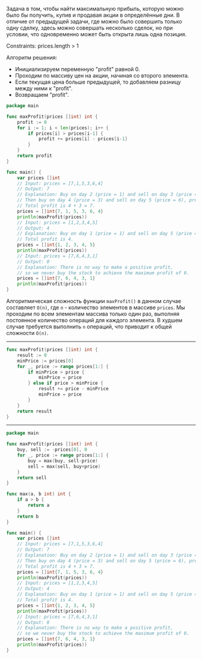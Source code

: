 Задача в том, чтобы найти максимальную прибыль, которую можно было бы получить, купив и продавая акции в определённые дни. В отличие от предыдущей задачи, где можно было совершить только одну сделку, здесь можно совершать несколько сделок, но при условии, что одновременно может быть открыта лишь одна позиция.

Constraints: prices.length > 1

Алгоритм решения:

- Инициализируем переменную "profit" равной 0.
- Проходим по массиву цен на акции, начиная со второго элемента.
- Если текущая цена больше предыдущей, то добавляем разницу между ними к "profit".
- Возвращаем "profit".

```go
package main

func maxProfit(prices []int) int {
	profit := 0
	for i := 1; i < len(prices); i++ {
		if prices[i] > prices[i-1] {
			profit += prices[i] - prices[i-1]
		}
	}
	return profit
}

func main() {
	var prices []int
	// Input: prices = [7,1,5,3,6,4]
	// Output: 7
	// Explanation: Buy on day 2 (price = 1) and sell on day 3 (price = 5), profit = 5-1 = 4.
	// Then buy on day 4 (price = 3) and sell on day 5 (price = 6), profit = 6-3 = 3.
	// Total profit is 4 + 3 = 7.
	prices = []int{7, 1, 5, 3, 6, 4}
	println(maxProfit(prices))
	// Input: prices = [1,2,3,4,5]
	// Output: 4
	// Explanation: Buy on day 1 (price = 1) and sell on day 5 (price = 5), profit = 5-1 = 4.
	// Total profit is 4.
	prices = []int{1, 2, 3, 4, 5}
	println(maxProfit(prices))
	// Input: prices = [7,6,4,3,1]
	// Output: 0
	// Explanation: There is no way to make a positive profit,
	// so we never buy the stock to achieve the maximum profit of 0.
	prices = []int{7, 6, 4, 3, 1}
	println(maxProfit(prices))
}
```

Алгоритмическая сложность функции `maxProfit()` в данном случае составляет `O(n)`, где `n` - количество элементов в массиве `prices`. Мы проходим по всем элементам массива только один раз, выполняя постоянное количество операций для каждого элемента. В худшем случае требуется выполнить `n` операций, что приводит к общей сложности `O(n)`.

---

```go
func maxProfit(prices []int) int {
	result := 0
	minPrice := prices[0]
	for _, price := range prices[1:] {
		if minPrice > price {
			minPrice = price
		} else if price > minPrice {
			result += price - minPrice
			minPrice = price
		}
	}
	return result
}
```

---

```go
package main

func maxProfit(prices []int) int {
	buy, sell := -prices[0], 0
	for _, price := range prices[1:] {
		buy = max(buy, sell-price)
		sell = max(sell, buy+price)
	}
	return sell
}

func max(a, b int) int {
	if a > b {
		return a
	}
	return b
}

func main() {
	var prices []int
	// Input: prices = [7,1,5,3,6,4]
	// Output: 7
	// Explanation: Buy on day 2 (price = 1) and sell on day 3 (price = 5), profit = 5-1 = 4.
	// Then buy on day 4 (price = 3) and sell on day 5 (price = 6), profit = 6-3 = 3.
	// Total profit is 4 + 3 = 7.
	prices = []int{7, 1, 5, 3, 6, 4}
	println(maxProfit(prices))
	// Input: prices = [1,2,3,4,5]
	// Output: 4
	// Explanation: Buy on day 1 (price = 1) and sell on day 5 (price = 5), profit = 5-1 = 4.
	// Total profit is 4.
	prices = []int{1, 2, 3, 4, 5}
	println(maxProfit(prices))
	// Input: prices = [7,6,4,3,1]
	// Output: 0
	// Explanation: There is no way to make a positive profit,
	// so we never buy the stock to achieve the maximum profit of 0.
	prices = []int{7, 6, 4, 3, 1}
	println(maxProfit(prices))
}
```
